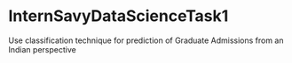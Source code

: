# InternSavyDataScienceTask1

Use classification technique for prediction of Graduate Admissions from an Indian perspective
